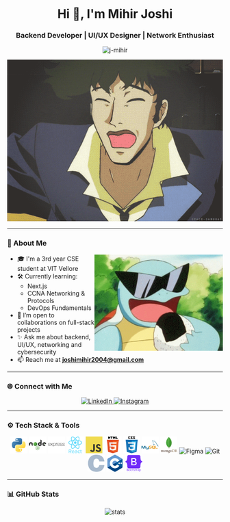 <h1 align="center">Hi 👋, I'm Mihir Joshi</h1>
<h3 align="center">Backend Developer | UI/UX Designer | Network Enthusiast</h3>

<p align="center">
  <img src="https://komarev.com/ghpvc/?username=j-mihir&label=Profile%20views&color=0e75b6&style=flat" alt="j-mihir" />
</p>

<div align="center">
  <img src="assets/002.gif" width="700"/>
</div>

---

### 🧠 About Me

<img align="right" src="assets/003.gif" width="300"/>

- 🎓 I'm a 3rd year CSE student at VIT Vellore  
- 🛠️ Currently learning:
  - Next.js
  - CCNA Networking & Protocols
  - DevOps Fundamentals  
- 🧩 I’m open to collaborations on full-stack projects  
- ✨ Ask me about backend, UI/UX, networking and cybersecurity  
- 📫 Reach me at **joshimihir2004@gmail.com**  
---

### 🌐 Connect with Me

<p align="center">
  <a href="https://www.linkedin.com/in/mihir-shekhar-joshi/" target="_blank">
    <img src="https://raw.githubusercontent.com/rahuldkjain/github-profile-readme-generator/master/src/images/icons/Social/linked-in-alt.svg" alt="LinkedIn" height="30" width="40" />
  </a>
  <a href="https://www.instagram.com/mihxr.7/" target="_blank">
    <img src="https://raw.githubusercontent.com/rahuldkjain/github-profile-readme-generator/master/src/images/icons/Social/instagram.svg" alt="Instagram" height="30" width="40" />
  </a>
</p>

---

### ⚙️ Tech Stack & Tools

<p align="center">
  <img src="https://raw.githubusercontent.com/devicons/devicon/master/icons/python/python-original.svg" alt="Python" width="40" height="40"/>
  <img src="https://raw.githubusercontent.com/devicons/devicon/master/icons/nodejs/nodejs-original-wordmark.svg" alt="Node.js" width="40" height="40"/>
  <img src="https://raw.githubusercontent.com/devicons/devicon/master/icons/express/express-original-wordmark.svg" alt="Express.js" width="40" height="40"/>
  <img src="https://raw.githubusercontent.com/devicons/devicon/master/icons/react/react-original-wordmark.svg" alt="React" width="40" height="40"/>
  <img src="https://raw.githubusercontent.com/devicons/devicon/master/icons/javascript/javascript-original.svg" alt="JavaScript" width="40" height="40"/>
  <img src="https://raw.githubusercontent.com/devicons/devicon/master/icons/html5/html5-original-wordmark.svg" alt="HTML" width="40" height="40"/>
  <img src="https://raw.githubusercontent.com/devicons/devicon/master/icons/css3/css3-original-wordmark.svg" alt="CSS" width="40" height="40"/>
  <img src="https://raw.githubusercontent.com/devicons/devicon/master/icons/mysql/mysql-original-wordmark.svg" alt="MySQL" width="40" height="40"/>
  <img src="https://raw.githubusercontent.com/devicons/devicon/master/icons/mongodb/mongodb-original-wordmark.svg" alt="MongoDB" width="40" height="40"/>
  <img src="https://www.vectorlogo.zone/logos/figma/figma-icon.svg" alt="Figma" width="40" height="40"/>
  <img src="https://www.vectorlogo.zone/logos/git-scm/git-scm-icon.svg" alt="Git" width="40" height="40"/>
  <img src="https://raw.githubusercontent.com/devicons/devicon/master/icons/c/c-original.svg" alt="C" width="40" height="40"/>
  <img src="https://raw.githubusercontent.com/devicons/devicon/master/icons/cplusplus/cplusplus-original.svg" alt="C++" width="40" height="40"/>
  <img src="https://raw.githubusercontent.com/devicons/devicon/master/icons/bootstrap/bootstrap-plain-wordmark.svg" alt="Bootstrap" width="40" height="40"/>
</p>

---

### 📊 GitHub Stats

<p align="center">
  <img src="https://github-readme-stats.vercel.app/api?username=j-mihir&show_icons=true&theme=radical" alt="stats"/>
</p>

